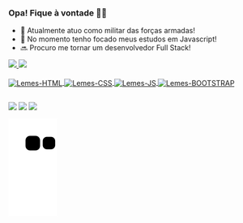 ### Opa! Fique à vontade 👋😉

- 🔰 Atualmente atuo como militar das forças armadas!
- 🌱 No momento tenho focado meus estudos em Javascript!
- 🔜 Procuro me tornar um desenvolvedor Full Stack!

<div> 
  <a href="https://github.com/gabrielmlemes">
  <img width="48%" src="https://github-readme-stats.vercel.app/api?username=gabrielmlemes&show_icons=true&theme=highcontrast&include_all_commits=true&count_private=true"/>
  <img width="48%" src="https://github-readme-stats.vercel.app/api/top-langs/?username=gabrielmlemes&layout=compact&langs_count=7&theme=highcontrast"/>
</div>
<div style="display: inline_block"><br>
  <img align="center" alt="Lemes-HTML" height="30" width="40" src="https://cdn.jsdelivr.net/gh/devicons/devicon/icons/html5/html5-original.svg" />
  <img align="center" alt="Lemes-CSS" height="30" width="40" src="https://cdn.jsdelivr.net/gh/devicons/devicon/icons/css3/css3-original.svg" />
  <img align="center" alt="Lemes-JS" height="30" width="40" src="https://cdn.jsdelivr.net/gh/devicons/devicon/icons/bootstrap/bootstrap-original.svg" />
  <img align="center" alt="Lemes-BOOTSTRAP" height="30" width="40" src="https://cdn.jsdelivr.net/gh/devicons/devicon/icons/javascript/javascript-original.svg" />
</div>
  
  ##

<div> 
  <a href="https://instagram.com/g_lemess" target="_blank"><img src="https://img.shields.io/badge/-Instagram-%23E4405F?style=for-the-badge&logo=instagram&logoColor=white" target="_blank"></a>
  <a href = "mailto:g.moreiralemess@gmail.com"><img src="https://img.shields.io/badge/-Gmail-%23333?style=for-the-badge&logo=gmail&logoColor=white" target="_blank"></a>
  <a href="https://www.linkedin.com/in/gabriel-m-775abb103/" target="_blank"><img src="https://img.shields.io/badge/-LinkedIn-%230077B5?style=for-the-badge&logo=linkedin&logoColor=white" target="_blank"></a> 
  
   ![Snake animation](https://github.com/gabrielmlemes/gabrielmlemes/blob/output/github-contribution-grid-snake.svg)
</div>
